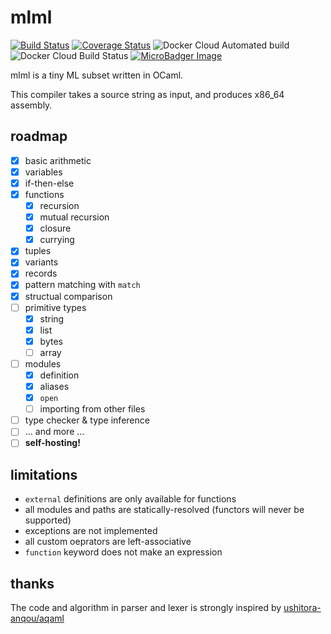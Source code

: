 # mlml

[![Build Status](https://travis-ci.com/coord-e/mlml.svg?branch=develop)](https://travis-ci.com/coord-e/mlml)
[![Coverage Status](https://coveralls.io/repos/github/coord-e/mlml/badge.svg)](https://coveralls.io/github/coord-e/mlml)
![Docker Cloud Automated build](https://img.shields.io/docker/cloud/automated/coorde/mlml.svg)
![Docker Cloud Build Status](https://img.shields.io/docker/cloud/build/coorde/mlml.svg)
[![MicroBadger Image](https://images.microbadger.com/badges/image/coorde/mlml.svg)](https://microbadger.com/images/coorde/mlml)

mlml is a tiny ML subset written in OCaml.

This compiler takes a source string as input, and produces x86\_64 assembly.

## roadmap

- [x] basic arithmetic
- [x] variables
- [x] if-then-else
- [x] functions
  - [x] recursion
  - [x] mutual recursion
  - [x] closure
  - [x] currying
- [x] tuples
- [x] variants
- [x] records
- [x] pattern matching with `match`
- [x] structual comparison
- [ ] primitive types
  - [x] string
  - [x] list
  - [x] bytes
  - [ ] array
- [ ] modules
  - [x] definition
  - [x] aliases
  - [x] `open`
  - [ ] importing from other files
- [ ] type checker & type inference
- [ ] ... and more ...
- [ ] **self-hosting!**

## limitations

- `external` definitions are only available for functions
- all modules and paths are statically-resolved (functors will never be supported)
- exceptions are not implemented
- all custom oeprators are left-associative
- `function` keyword does not make an expression

## thanks

The code and algorithm in parser and lexer is strongly inspired by [ushitora-anqou/aqaml](https://github.com/ushitora-anqou/aqaml)
